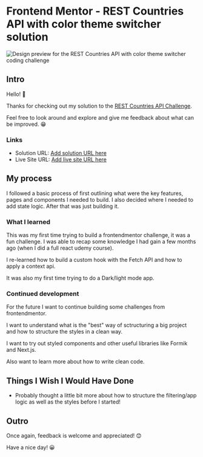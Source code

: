 # Frontend Mentor - REST Countries API with color theme switcher solution

![Design preview for the REST Countries API with color theme switcher coding challenge](./design/desktop-preview.jpg)

## Intro

Hello! 👋

Thanks for checking out my solution to the [REST Countries API Challenge](https://www.frontendmentor.io/challenges/rest-countries-api-with-color-theme-switcher-5cacc469fec04111f7b848ca).

Feel free to look around and explore and give me feedback about what can be improved. 😁

### Links

- Solution URL: [Add solution URL here](https://your-solution-url.com)
- Live Site URL: [Add live site URL here](https://your-live-site-url.com)

## My process

I followed a basic process of first outlining what were the key features, pages and components I needed to build. I also decided where I needed to add state logic. After that was just building it.

### What I learned

This was my first time trying to build a frontendmentor challenge, it was a fun challenge. I was able to recap some knowledge I had gain a few months ago (when I did a full react udemy course).

I re-learned how to build a custom hook with the Fetch API and how to apply a context api.

It was also my first time trying to do a Dark/light mode app.

### Continued development

For the future I want to continue building some challenges from frontendmentor.

I want to understand what is the "best" way of sctructuring a big project and how to structure the styles in a clean way.

I want to try out styled components and other useful libraries like Formik and Next.js.

Also want to learn more about how to write clean code.

## Things I Wish I Would Have Done

- Probably thought a little bit more about how to structure the filtering/app logic as well as the styles before I started!

## Outro

Once again, feedback is welcome and appreciated! 😊

Have a nice day! 😀
